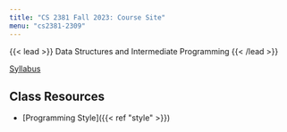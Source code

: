```yaml
---
title: "CS 2381 Fall 2023: Course Site"
menu: "cs2381-2309"
---
```


{{< lead >}}
Data Structures and Intermediate Programming
{{< /lead >}}

[Syllabus](./syllabus)




## Class Resources

 - [Programming Style]({{< ref "style" >}})
